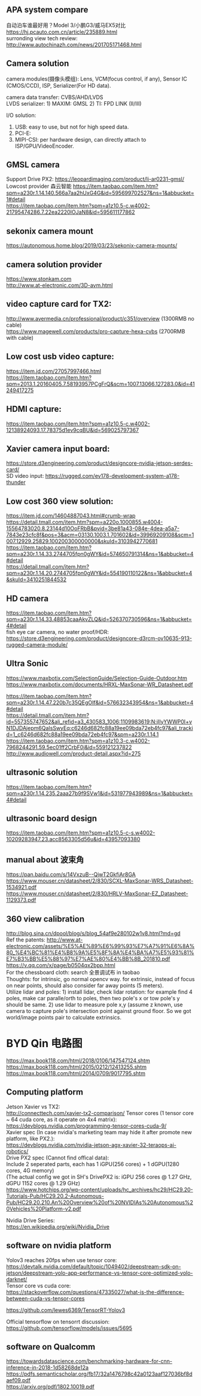 
## APA system compare   
自动泊车谁最好用？Model 3/小鹏G3/威马EX5对比 https://hj.pcauto.com.cn/article/235889.html   
surronding view tech review: http://www.autochinazh.com/news/201705171468.html    


## Camera solution
camera modules(摄像头模组): Lens, VCM(focus control, if any), Sensor IC (CMOS/CCD), ISP, Serializer(For HD data).   

camera data transfer: CVBS/AHD/LVDS   
LVDS serializer: 1) MAXIM: GMSL 2) TI: FPD LINK (II/III)  

I/O solution:   
1) USB: easy to use, but not for high speed data.    
2) PCI-E:     
3) MIPI-CSI: per hardware design, can directly attach to ISP/GPU/VideoEncoder.    

## GMSL camera
Support Drive PX2: https://leopardimaging.com/product/li-ar0231-gmsl/   
Lowcost provider 森云智能 https://item.taobao.com/item.htm?spm=a230r.1.14.140.566a7aa2hUxG4G&id=595699702527&ns=1&abbucket=1#detail   
https://item.taobao.com/item.htm?spm=a1z10.5-c.w4002-21795474286.7.22ea2220IOJaN8&id=595611177862   

## sekonix camera mount 
https://autonomous.home.blog/2019/03/23/sekonix-camera-mounts/    

## camera solution provider   
https://www.stonkam.com   
http://www.at-electronic.com/3D-avm.html   

## video capture card for TX2:   
http://www.avermedia.cn/professional/product/c351/overview (1300RMB no cable)   
https://www.magewell.com/products/pro-capture-hexa-cvbs (2700RMB with cable)   

## Low cost usb video capture:
https://item.jd.com/27057997466.html    
https://item.taobao.com/item.htm?spm=2013.1.20160405.7.58193957PCgFrQ&scm=1007.13066.127283.0&id=41249417275      

## HDMI capture:
https://item.taobao.com/item.htm?spm=a1z10.5-c.w4002-12138924093.17.78375d1ev9cqBU&id=569025797367    

## Xavier camera input board:
https://store.d3engineering.com/product/designcore-nvidia-jetson-serdes-card/       
SD video input: https://rugged.com/ev178-development-system-a178-thunder   

## Low cost 360 view solution:   
https://item.jd.com/14604887043.html#crumb-wrap   
https://detail.tmall.com/item.htm?spm=a220o.1000855.w4004-15564783020.8.23144d10OoFRbB&pvid=3be81a43-084e-4dea-a5a7-7843e23cfc8f&pos=3&acm=03130.1003.1.701602&id=39969209108&scm=1007.12929.25829.100200300000000&skuId=3103942770681   
https://item.taobao.com/item.htm?spm=a230r.1.14.33.2744705fpn0gWY&id=574650791314&ns=1&abbucket=4#detail   
https://detail.tmall.com/item.htm?spm=a230r.1.14.20.2744705fpn0gWY&id=554190110122&ns=1&abbucket=4&skuId=3410251844532   

## HD camera
https://item.taobao.com/item.htm?spm=a230r.1.14.33.48853caaAkvZLQ&id=526370730596&ns=1&abbucket=4#detail    
fish eye car camera, no water proof/HDR: https://store.d3engineering.com/product/designcore-d3rcm-ov10635-913-rugged-camera-module/     

## Ultra Sonic
https://www.maxbotix.com/SelectionGuide/Selection-Guide-Outdoor.htm   
https://www.maxbotix.com/documents/HRXL-MaxSonar-WR_Datasheet.pdf   


https://item.taobao.com/item.htm?spm=a230r.1.14.47.220b7c35QEgOIf&id=576632343954&ns=1&abbucket=4#detail   
https://detail.tmall.com/item.htm?id=557355747652&ali_refid=a3_430583_1006:1109983619:N:jIIyYWWP0I+vN1DJDAjepm6QaIsSwyEq:c6246d682fc88a19ee09bda72eb4fc97&ali_trackid=1_c6246d682fc88a19ee09bda72eb4fc97&spm=a230r.1.14.1   
https://item.taobao.com/item.htm?spm=a1z10.3-c.w4002-7968244291.59.5ec01ff2CrbF0j&id=559121237822    
http://www.audiowell.com/product-detail.aspx?id=275   

## ultrasonic solution
https://item.taobao.com/item.htm?spm=a230r.1.14.235.2aaa27b9f9SVw1&id=531977943989&ns=1&abbucket=4#detail   

## ultrasonic board design
https://item.taobao.com/item.htm?spm=a1z10.5-c-s.w4002-10209283947.23.acc8563305d56u&id=43957093380    

## manual about 波束角
https://pan.baidu.com/s/14VxzuB--QjwT2GkfiAr8GA   
https://www.mouser.cn/datasheet/2/830/SCXL-MaxSonar-WRS_Datasheet-1534921.pdf    
https://www.mouser.cn/datasheet/2/830/HRLV-MaxSonar-EZ_Datasheet-1129373.pdf    

## 360 view calibration
http://blog.sina.cn/dpool/blog/s/blog_54af9e280102w1v8.html?md=gd   
Ref the patents: http://www.at-electronic.com/assets/%E5%AE%89%E6%99%93%E7%A7%91%E6%8A%80_%E4%BC%81%E4%B8%9A%E5%8F%8A%E4%BA%A7%E5%93%81%E7%B3%BB%E5%88%97%E7%AE%80%E4%BB%8B_201810.pdf    
https://v.qq.com/x/page/b0504qx2bpp.html    
For the chessboard cloth: search 全景调试布 in taobao    
Thoughts: for intrinsic, go normal opencv way. for extrinsic, instead of focus on near points, should also consider far away points (5 meters).   
Utilize lidar and poles: 1) install lidar, check lidar rotation: for example find 4 poles, make car paralle/orth to poles, then two pole's x or tow pole's y should be same. 2) use lidar to measure pole x,y (assume z known, use camera to capture pole's intersection point against ground floor. So we got world/image points pair to calculate extrinsics.    

# BYD Qin 电路图
https://max.book118.com/html/2018/0106/147547124.shtm    
https://max.book118.com/html/2015/0212/12413255.shtm   
https://max.book118.com/html/2014/0709/9017795.shtm   

## Computing platform 
Jetson Xavier vs TX2:    
http://connecttech.com/xavier-tx2-comparison/
Tensor cores (1 tensor core ~ 64 cuda core, as it operate on 4x4 matrix):   
https://devblogs.nvidia.com/programming-tensor-cores-cuda-9/   
Xavier spec (In case nvidia's marketing team may hide it after promote new platform, like PX2.):   
https://devblogs.nvidia.com/nvidia-jetson-agx-xavier-32-teraops-ai-robotics/   
Drive PX2 spec (Cannot find offical data):   
Include 2 seperated parts, each has 1 iGPU(256 cores) + 1 dGPU(1280 cores, 4G memory)   
(The actual config we got in SH's DrivePX2 is: iGPU 256 cores @ 1.27 GHz, dGPU 1152 cores @ 1.29 GHz)   
https://www.hotchips.org/wp-content/uploads/hc_archives/hc29/HC29.20-Tutorials-Pub/HC29.20.2-Autonomous-Pub/HC29.20.210.An%20Overview%20of%20NVIDIAs%20Autonomous%20Vehicles%20Platform-v2.pdf

Nvidia Drive Series:   
https://en.wikipedia.org/wiki/Nvidia_Drive   

## software on nvidia platform
Yolov3 reaches 20fps when use tensor core: 
https://devtalk.nvidia.com/default/topic/1049402/deepstream-sdk-on-jetson/deepstream-yolo-app-performance-vs-tensor-core-optimized-yolo-darknet/    
Tensor core vs cuda core: 
https://stackoverflow.com/questions/47335027/what-is-the-difference-between-cuda-vs-tensor-cores   

https://github.com/lewes6369/TensorRT-Yolov3   

Official tensorflow on tensorrt discussion: 
https://github.com/tensorflow/models/issues/5695   

## software on Qualcomm
https://towardsdatascience.com/benchmarking-hardware-for-cnn-inference-in-2018-1d58268de12a   
https://pdfs.semanticscholar.org/fb17/32a1476798c42a0123aaf127036bf8daef09.pdf   
https://arxiv.org/pdf/1802.10019.pdf   
